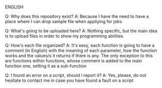 ENGLISH

Q: Why does this repository exist?
A: Because I have the need to have a place where I can drop sample file when appliying for jobs

Q: What's going to be uploaded here?
A: Nothing specific, but the main idea is to upload files in order to show my programming abilities

Q: How's each file organized?
A: It's easy, each function is going to have a comment (in English) with the meaning of each parameter, how the function works
   and the values/s it returns if there is any. The only exception to this are functions within functions, whose comment is added
   to the main function one, setting it as a sub-function
   
Q: I found an error on a script, should I report it?
A: Yes, please, do not hesitate to contact me in case you have found a fault on a script
